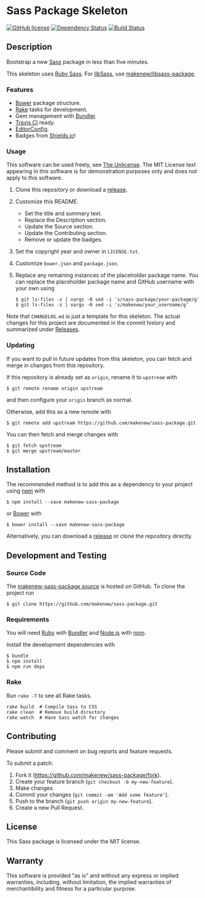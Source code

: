 # Sass Package Skeleton

<!--
[![npm](https://img.shields.io/npm/v/makenew-sass-package.svg)](https://www.npmjs.com/package/makenew-sass-package)
-->
<!--
[![Bower](https://img.shields.io/bower/v/makenew-sass-package.svg)](http://bower.io/search/?q=makenew-sass-package)
-->
[![GitHub license](https://img.shields.io/github/license/makenew/sass-package.svg)](./LICENSE.txt)
[![Dependency Status](https://img.shields.io/gemnasium/makenew/sass-package.svg)](https://gemnasium.com/makenew/sass-package)
[![Build Status](https://img.shields.io/travis/makenew/sass-package.svg)](https://travis-ci.org/makenew/sass-package)

## Description

Bootstrap a new [Sass] package in less than five minutes.

This skeleton uses [Ruby Sass][Sass].
For [libSass], use [makenew/libsass-package].

[libSass]: http://libsass.org/
[makenew/libsass-package]: https://github.com/makenew/libsass-package
[Sass]: http://sass-lang.com/

[Sass]: http://sass-lang.com/

### Features

* [Bower] package structure.
* [Rake] tasks for development.
* Gem management with [Bundler].
* [Travis CI] ready.
* [EditorConfig].
* Badges from [Shields.io]!

[Bundler]: http://bundler.io/
[EditorConfig]: http://editorconfig.org/
[Rake]: https://github.com/jimweirich/rake
[Shields.io]: http://shields.io/
[Travis CI]: https://travis-ci.org/

### Usage

This software can be used freely, see [The Unlicense].
The MIT License text appearing in this software is for
demonstration purposes only and does not apply to this software.

1. Clone this repository or download a [release][Releases].

2. Customize this README.
   - Set the title and summary text.
   - Replace the Description section.
   - Update the Source section.
   - Update the Contributing section.
   - Remove or update the badges.

3. Set the copyright year and owner in `LICENSE.txt`.

4. Customize `bower.json` and `package.json`.

5. Replace any remaining instances of the placeholder package name.
   You can replace the placeholder package name and GitHub username
   with your own using

   ```
   $ git ls-files -z | xargs -0 sed -i 's/sass-package/your-package/g'
   $ git ls-files -z | xargs -0 sed -i 's/makenew/your_username/g'
   ```

Note that `CHANGELOG.md` is just a template for this skeleton.
The actual changes for this project are documented in the commit history
and summarized under [Releases].

[Releases]: https://github.com/makenew/sass-package/releases
[The Unlicense]: http://unlicense.org/UNLICENSE

### Updating

If you want to pull in future updates from this skeleton,
you can fetch and merge in changes from this repository.

If this repository is already set as `origin`,
rename it to `upstream` with

```
$ git remote rename origin upstream
```

and then configure your `origin` branch as normal.

Otherwise, add this as a new remote with

```
$ git remote add upstream https://github.com/makenew/sass-package.git
```

You can then fetch and merge changes with

```
$ git fetch upstream
$ git merge upstream/master
```

## Installation

The recommended method is to add this as a dependency
to your project using [npm] with

```
$ npm install --save makenew-sass-package
```

or [Bower] with

```
$ bower install --save makenew-sass-package
```

Alternatively, you can download a [release][Releases]
or clone the repository directly.

[Bower]: http://bower.io/
[npm]: https://www.npmjs.com/
[Releases]: https://github.com/makenew/sass-package/releases

## Development and Testing

### Source Code

The [makenew-sass-package source] is hosted on GitHub.
To clone the project run

```
$ git clone https://github.com/makenew/sass-package.git
```

[makenew-sass-package source]: https://github.com/makenew/sass-package

### Requirements

You will need [Ruby] with [Bundler] and [Node.js] with [npm].

Install the development dependencies with

```
$ bundle
$ npm install
$ npm run deps
```

[Bundler]: http://bundler.io/
[Node.js]: https://nodejs.org/
[Ruby]: https://www.ruby-lang.org/

### Rake

Run `rake -T` to see all Rake tasks.

```
rake build  # Compile Sass to CSS
rake clean  # Remove build directory
rake watch  # Have Sass watch for changes
```

## Contributing

Please submit and comment on bug reports and feature requests.

To submit a patch:

1. Fork it (https://github.com/makenew/sass-package/fork).
2. Create your feature branch (`git checkout -b my-new-feature`).
3. Make changes.
4. Commit your changes (`git commit -am 'Add some feature'`).
5. Push to the branch (`git push origin my-new-feature`).
6. Create a new Pull Request.

## License

This Sass package is licensed under the MIT license.

## Warranty

This software is provided "as is" and without any express or
implied warranties, including, without limitation, the implied
warranties of merchantibility and fitness for a particular
purpose.
